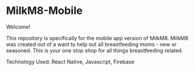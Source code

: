 # MilkM8-Mobile

Welcome! 

This repository is specifically for the mobile app version of MilkM8. MilkM8 was created out of a want to help out all breastfeeding moms - new or seasoned. This is your one stop shop for all things breastfeeding related.

Technology Used: React Native, Javascript, Firebase
